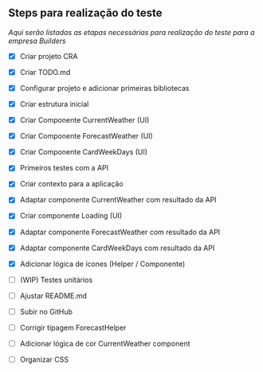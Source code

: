## Steps para realização do teste

*Aqui serão listadas as etapas necessárias para realização do teste para a empresa Builders*

- [x] Criar projeto CRA 
- [x] Criar TODO.md
- [x] Configurar projeto e adicionar primeiras bibliotecas
- [x] Criar estrutura inicial
- [x] Criar Componente CurrentWeather (UI)
- [x] Criar Componente ForecastWeather (UI)
- [x] Criar Componente CardWeekDays (UI)
- [x] Primeiros testes com a API
- [x] Criar contexto para a aplicação
- [x] Adaptar componente CurrentWeather com resultado da API
- [x] Criar componente Loading (UI)
- [x] Adaptar componente ForecastWeather com resultado da API
- [x] Adaptar componente CardWeekDays com resultado da API
- [x] Adicionar lógica de ícones (Helper / Componente)
- [ ] (WIP) Testes unitários
- [ ] Ajustar README.md
- [ ] Subir no GitHub

- [ ] Corrigir tipagem ForecastHelper
- [ ] Adicionar lógica de cor CurrentWeather component
- [ ] Organizar CSS
